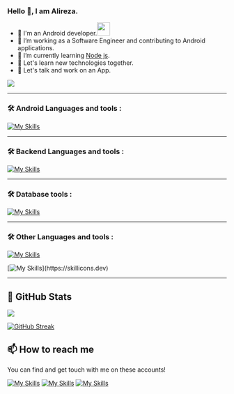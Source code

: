<!--
**Alireza-dev-abbasian/Alireza-dev-abbasian** is a ✨ _special_ ✨ repository because its `README.md` (this file) appears on your GitHub profile.

Here are some ideas to get you started:

- 🔭 I’m currently working on ...
- 🌱 I’m currently learning ...
- 👯 I’m looking to collaborate on ...
- 🤔 I’m looking for help with ...
- 💬 Ask me about ...
- 📫 How to reach me: ...
- 😄 Pronouns: ...
- ⚡ Fun fact: ...
-->
### Hello 👋, I am Alireza.

- 🔭 I'm an Android developer.<img src="https://media.giphy.com/media/WUlplcMpOCEmTGBtBW/giphy.gif" width="30">
- 🌱 I’m working as a Software Engineer and contributing to Android applications.
- 🌱 I’m currently learning [Node js](https://nodejs.org/en).
- 👯 Let's learn new technologies together.
- 💬 Let's talk and work on an App.
<img src="https://komarev.com/ghpvc/?username=alireza-dev-abbasian"/>
<hr>

### 🛠 Android Languages and tools :

[![My Skills](https://skillicons.dev/icons?i=androidstudio,java,kotlin,firebase,gradle)](https://skillicons.dev)

<hr>

### 🛠 Backend Languages and tools :

[![My Skills](https://skillicons.dev/icons?i=nodejs,express,vue,js,html,css)](https://skillicons.dev)

<hr>

### 🛠 Database tools :

[![My Skills](https://skillicons.dev/icons?i=mysql,sqlite,mongodb,postgres,redis)](https://skillicons.dev)

<hr>

### 🛠 Other Languages and tools :

[![My Skills](https://skillicons.dev/icons?i=docker,kubernetes,linux,bash,git,github,gitlab,postman)](https://skillicons.dev)

[![My Skills](https://skillicons.dev/icons?i=py,qt,)](https://skillicons.dev)
<hr>

## 📌 GitHub Stats

![](https://github-profile-trophy.vercel.app/?username=alireza-dev-abbasian)

[![GitHub Streak](https://streak-stats.demolab.com/?user=alireza-dev-abbasian&theme=compact&theme=vision-friendly-dark)](https://git.io/streak-stats)

## 📫 How to reach me

You can find and get touch with me on these accounts!

[![My Skills](https://skillicons.dev/icons?i=linkedin)](https://www.linkedin.com/in/alireza-dev-abbasian/)
[![My Skills](https://skillicons.dev/icons?i=stackoverflow)](https://stackoverflow.com/users/13582324/alireza-abbasian)
[![My Skills](https://skillicons.dev/icons?i=instagram)](https://www.instagram.com/alireza_dev_abbasian/)

